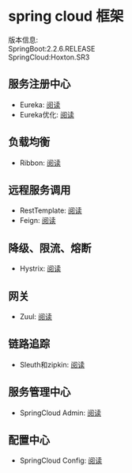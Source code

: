 # spring cloud 框架
版本信息:   
SpringBoot:2.2.6.RELEASE   
SpringCloud:Hoxton.SR3   

## 服务注册中心
- Eureka: [阅读](Eureka/)
- Eureka优化: [阅读](Eureka/Eureka优化.md)

## 负载均衡
- Ribbon: [阅读](Ribbon/)

## 远程服务调用
- RestTemplate: [阅读](RestTemplate/)
- Feign: [阅读](Feign/)

## 降级、限流、熔断
- Hystrix: [阅读](Hystrix/)

## 网关
- Zuul: [阅读](Zuul/)

## 链路追踪
- Sleuth和zipkin: [阅读](Sleuth&zipkin/)

## 服务管理中心
- SpringCloud Admin: [阅读](SpringCloudAdmin/)

## 配置中心
- SpringCloud Config: [阅读](SpringCloudConfig/)
